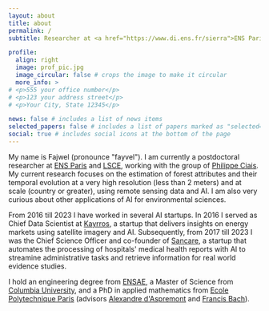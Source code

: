 ```yaml
---
layout: about
title: about
permalink: /
subtitle: Researcher at <a href="https://www.di.ens.fr/sierra">ENS Paris</a> & <a href='https://www.lsce.ipsl.fr/'>LSCE</a>.

profile:
  align: right
  image: prof_pic.jpg
  image_circular: false # crops the image to make it circular
  more_info: >
# <p>555 your office number</p>
# <p>123 your address street</p>
# <p>Your City, State 12345</p>

news: false # includes a list of news items
selected_papers: false # includes a list of papers marked as "selected={true}"
social: true # includes social icons at the bottom of the page
---
```


My name is Fajwel (pronounce "fayvel"). I am currently a postdoctoral researcher at [ENS Paris](https://www.di.ens.fr/) and [LSCE](https://www.lsce.ipsl.fr/), working with the group of [Philippe Ciais](https://www.lsce.ipsl.fr/Phocea/Pisp/index.php?nom=philippe.ciais).
My current research focuses on the estimation of forest attributes and their temporal evolution at a very high resolution (less than 2 meters) and at scale (country or greater), using remote sensing data and AI. I am also very curious about other applications of AI for environmental sciences.

From 2016 till 2023 I have worked in several AI startups. In 2016 I served as Chief Data Scientist at [Kayrros](https://www.kayrros.com/), a startup that delivers insights on energy markets using satellite imagery and AI. Subsequently, from 2017 till 2023 I was the Chief Science Officer and co-founder of [Sancare](https://www.sancare.fr/), a startup that automates the processing of hospitals' medical health reports with AI to streamine administrative tasks and retrieve information for real world evidence studies.

I hold an engineering degree from [ENSAE](https://www.ensae.fr/en), a Master of Science from [Columbia University](https://www.columbia.edu/), and a PhD in applied mathematics from [Ecole Polytechnique Paris](https://www.ip-paris.fr/education/doctorat/ecole-doctorale-ip-paris) (advisors [Alexandre d'Aspremont](https://www.di.ens.fr/~aspremon/) and [Francis Bach](https://www.di.ens.fr/~fbach/)).
